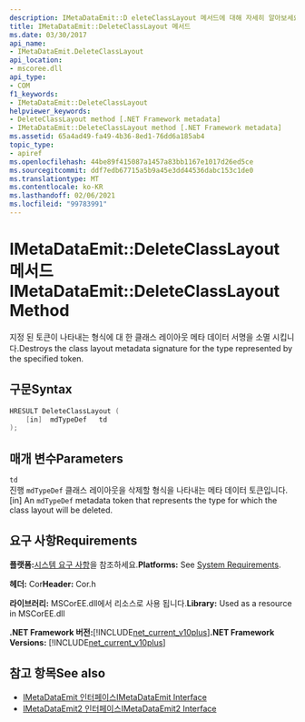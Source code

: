 ```yaml
---
description: IMetaDataEmit::D eleteClassLayout 메서드에 대해 자세히 알아보세요.
title: IMetaDataEmit::DeleteClassLayout 메서드
ms.date: 03/30/2017
api_name:
- IMetaDataEmit.DeleteClassLayout
api_location:
- mscoree.dll
api_type:
- COM
f1_keywords:
- IMetaDataEmit::DeleteClassLayout
helpviewer_keywords:
- DeleteClassLayout method [.NET Framework metadata]
- IMetaDataEmit::DeleteClassLayout method [.NET Framework metadata]
ms.assetid: 65a4ad49-fa49-4b36-8ed1-76dd6a185ab4
topic_type:
- apiref
ms.openlocfilehash: 44be89f415087a1457a83bb1167e1017d26ed5ce
ms.sourcegitcommit: ddf7edb67715a5b9a45e3dd44536dabc153c1de0
ms.translationtype: MT
ms.contentlocale: ko-KR
ms.lasthandoff: 02/06/2021
ms.locfileid: "99783991"
---
```

# <a name="imetadataemitdeleteclasslayout-method"></a><span data-ttu-id="1090f-103">IMetaDataEmit::DeleteClassLayout 메서드</span><span class="sxs-lookup"><span data-stu-id="1090f-103">IMetaDataEmit::DeleteClassLayout Method</span></span>

<span data-ttu-id="1090f-104">지정 된 토큰이 나타내는 형식에 대 한 클래스 레이아웃 메타 데이터 서명을 소멸 시킵니다.</span><span class="sxs-lookup"><span data-stu-id="1090f-104">Destroys the class layout metadata signature for the type represented by the specified token.</span></span>  
  
## <a name="syntax"></a><span data-ttu-id="1090f-105">구문</span><span class="sxs-lookup"><span data-stu-id="1090f-105">Syntax</span></span>  
  
```cpp  
HRESULT DeleteClassLayout (  
    [in]  mdTypeDef   td  
);  
```  
  
## <a name="parameters"></a><span data-ttu-id="1090f-106">매개 변수</span><span class="sxs-lookup"><span data-stu-id="1090f-106">Parameters</span></span>  

 `td`  
 <span data-ttu-id="1090f-107">진행 `mdTypeDef` 클래스 레이아웃을 삭제할 형식을 나타내는 메타 데이터 토큰입니다.</span><span class="sxs-lookup"><span data-stu-id="1090f-107">[in] An `mdTypeDef` metadata token that represents the type for which the class layout will be deleted.</span></span>  
  
## <a name="requirements"></a><span data-ttu-id="1090f-108">요구 사항</span><span class="sxs-lookup"><span data-stu-id="1090f-108">Requirements</span></span>  

 <span data-ttu-id="1090f-109">**플랫폼:**[시스템 요구 사항](../../get-started/system-requirements.md)을 참조하세요.</span><span class="sxs-lookup"><span data-stu-id="1090f-109">**Platforms:** See [System Requirements](../../get-started/system-requirements.md).</span></span>  
  
 <span data-ttu-id="1090f-110">**헤더:** Cor</span><span class="sxs-lookup"><span data-stu-id="1090f-110">**Header:** Cor.h</span></span>  
  
 <span data-ttu-id="1090f-111">**라이브러리:** MSCorEE.dll에서 리소스로 사용 됩니다.</span><span class="sxs-lookup"><span data-stu-id="1090f-111">**Library:** Used as a resource in MSCorEE.dll</span></span>  
  
 <span data-ttu-id="1090f-112">**.NET Framework 버전:**[!INCLUDE[net_current_v10plus](../../../../includes/net-current-v10plus-md.md)]</span><span class="sxs-lookup"><span data-stu-id="1090f-112">**.NET Framework Versions:** [!INCLUDE[net_current_v10plus](../../../../includes/net-current-v10plus-md.md)]</span></span>  
  
## <a name="see-also"></a><span data-ttu-id="1090f-113">참고 항목</span><span class="sxs-lookup"><span data-stu-id="1090f-113">See also</span></span>

- [<span data-ttu-id="1090f-114">IMetaDataEmit 인터페이스</span><span class="sxs-lookup"><span data-stu-id="1090f-114">IMetaDataEmit Interface</span></span>](imetadataemit-interface.md)
- [<span data-ttu-id="1090f-115">IMetaDataEmit2 인터페이스</span><span class="sxs-lookup"><span data-stu-id="1090f-115">IMetaDataEmit2 Interface</span></span>](imetadataemit2-interface.md)
